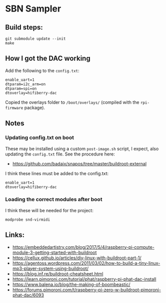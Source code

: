 # SBN Sampler

## Build steps:

    git submodule update --init
    make

## How I got the DAC working

Add the following to the `config.txt`:

    enable_uart=1
    dtparam=i2c_arm=on
    dtparam=spi=on
    dtoverlay=hifiberry-dac

Copied the overlays folder to `/boot/overlays/` (compiled with the `rpi-firmware` package).

## Notes

### Updating config.txt on boot

These may be installed using a custom `post-image.sh` script, I expect, also updating the `config.txt` file. See the procedure here:

- <https://github.com/badaix/snapos/tree/master/buildroot-external>

I think these lines must be added to the config.txt:

    enable_uart=1
    dtoverlay=hifiberry-dac

### Loading the correct modules after boot

I think these will be needed for the project:

    modprobe snd-virmidi

## Links:

- <https://embeddedartistry.com/blog/2017/5/4/raspberry-pi-compute-module-3-getting-started-with-buildroot>
- <https://cellux.github.io/articles/diy-linux-with-buildroot-part-1/>
- <https://agentoss.wordpress.com/2011/03/02/how-to-build-a-tiny-linux-mp3-player-system-using-buildroot/>
- <https://blog.inf.re/buildroot-cheatsheet.html>
- <https://learn.pimoroni.com/tutorial/phat/raspberry-pi-phat-dac-install>
- <https://www.balena.io/blog/the-making-of-boombeastic/>
- <https://forums.pimoroni.com/t/raspberry-pi-zero-w-buildroot-pimoroni-phat-dac/6093>
